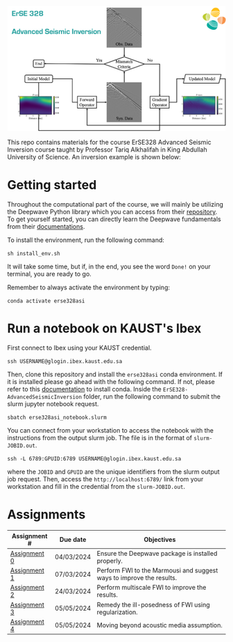 ![erse328asi](logo.png)

This repo contains materials for the course ErSE328 Advanced Seismic Inversion course taught by Professor Tariq Alkhalifah in King Abdullah University of Science. An inversion example is shown below:

# Getting started

Throughout the computational part of the course, we will mainly be utilizing the Deepwave Python library which you can access from their [repository](https://git@github.com:alaliaa/ErSE328-AdvancedSeismicInversion.git). To get yourself started, you can directly learn the Deepwave fundamentals from their [documentations](https://ausargeo.com/deepwave/).

To install the environment, run the following command:
```
sh install_env.sh
```
It will take some time, but if, in the end, you see the word `Done!` on your terminal, you are ready to go. 

Remember to always activate the environment by typing:
```
conda activate erse328asi
```

# Run a notebook on KAUST's Ibex

First connect to Ibex using your KAUST credential.

```
ssh USERNAME@glogin.ibex.kaust.edu.sa
```
Then, clone this repository and install the `erse328asi` conda environment. If it is installed please go ahead with the following command. If not, please refer to this [documentation](https://docs.anaconda.com/free/miniconda/) to install conda. Inside the `ErSE328-AdvancedSeismicInversion` folder, run the following command to submit the slurm jupyter notebook request.

```
sbatch erse328asi_notebook.slurm
```

You can connect from your workstation to access the notebook with the instructions from the output slurm job. The file is in the format of `slurm-JOBID.out`.

```
ssh -L 6789:GPUID:6789 USERNAME@glogin.ibex.kaust.edu.sa
```

where the `JOBID` and `GPUID` are the unique identifiers from the slurm output job request. Then, access the `http://localhost:6789/` link from your workstation and fill in the credential from the `slurm-JOBID.out`.

# Assignments 
Assignment #  | Due date     | Objectives
------------- | -------------| ------------
[Assignment 0](./00_introduction) | 04/03/2024 | Ensure the Deepwave package is installed properly.
[Assignment 1](./01_marmousi) | 07/03/2024 | Perform FWI to the Marmousi and suggest ways to improve the results.
[Assignment 2](./02_multiscale) | 24/03/2024 | Perform multiscale FWI to improve the results.
[Assignment 3](./03_regularization) | 05/05/2024 | Remedy the ill-posedness of FWI using regularization.
[Assignment 4](./04_multiparameter) | 05/05/2024 | Moving beyond acoustic media assumption.
